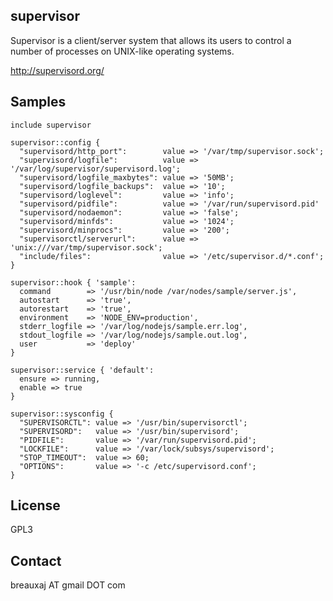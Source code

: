 supervisor
----------

Supervisor is a client/server system that allows its users to control a number
of processes on UNIX-like operating systems.

http://supervisord.org/

Samples
-------
```
include supervisor
```
```
supervisor::config {
  "supervisord/http_port":        value => '/var/tmp/supervisor.sock';
  "supervisord/logfile":          value => '/var/log/supervisor/supervisord.log';
  "supervisord/logfile_maxbytes": value => '50MB';
  "supervisord/logfile_backups":  value => '10';
  "supervisord/loglevel":         value => 'info';
  "supervisord/pidfile":          value => '/var/run/supervisord.pid'
  "supervisord/nodaemon":         value => 'false';
  "supervisord/minfds":           value => '1024';
  "supervisord/minprocs":         value => '200';
  "supervisorctl/serverurl":      value => 'unix:///var/tmp/supervisor.sock';
  "include/files":                value => '/etc/supervisor.d/*.conf';
}
```
```
supervisor::hook { 'sample':
  command        => '/usr/bin/node /var/nodes/sample/server.js',
  autostart      => 'true',
  autorestart    => 'true',
  environment    => 'NODE_ENV=production', 
  stderr_logfile => '/var/log/nodejs/sample.err.log',
  stdout_logfile => '/var/log/nodejs/sample.out.log',
  user           => 'deploy'
}
```
```
supervisor::service { 'default':
  ensure => running,
  enable => true
}
```
```
supervisor::sysconfig {
  "SUPERVISORCTL": value => '/usr/bin/supervisorctl';
  "SUPERVISORD":   value => '/usr/bin/supervisord';
  "PIDFILE":       value => '/var/run/supervisord.pid';
  "LOCKFILE":      value => '/var/lock/subsys/supervisord';
  "STOP_TIMEOUT":  value => 60;
  "OPTIONS":       value => '-c /etc/supervisord.conf';
}
```

License
-------
GPL3

Contact
-------
breauxaj AT gmail DOT com
